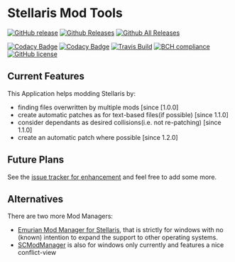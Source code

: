 # Stellaris Mod Tools

[![GitHub release](https://img.shields.io/github/release/Idrinths-Stellaris-Mods/Mod-Tools.svg)](https://github.com/Idrinths-Stellaris-Mods/Mod-Tools/releases/latest)
[![Github Releases](https://img.shields.io/github/downloads/Idrinths-Stellaris-Mods/Mod-Tools/latest/total.svg)](https://github.com/Idrinths-Stellaris-Mods/Mod-Tools/releases/latest)
[![Github All Releases](https://img.shields.io/github/downloads/Idrinths-Stellaris-Mods/Mod-Tools/total.svg)](https://github.com/Idrinths-Stellaris-Mods/Mod-Tools/releases/latest)

[![Codacy Badge](https://api.codacy.com/project/badge/Grade/23bfdba23039450aa3c16f06f93362ee)](https://www.codacy.com/app/Idrinth/Mod-Tools?utm_source=github.com&amp;utm_medium=referral&amp;utm_content=Idrinths-Stellaris-Mods/Mod-Tools&amp;utm_campaign=Badge_Grade)
[![Codacy Badge](https://api.codacy.com/project/badge/Coverage/23bfdba23039450aa3c16f06f93362ee)](https://www.codacy.com/app/Idrinth/Mod-Tools?utm_source=github.com&utm_medium=referral&utm_content=Idrinths-Stellaris-Mods/Mod-Tools&utm_campaign=Badge_Coverage)
[![Travis Build](https://api.travis-ci.org/Idrinths-Stellaris-Mods/Mod-Tools.svg?branch=master)](https://travis-ci.org/Idrinths-Stellaris-Mods/Mod-Tools)
[![BCH compliance](https://bettercodehub.com/edge/badge/Idrinths-Stellaris-Mods/Mod-Tools?branch=master)](https://bettercodehub.com/)
[![GitHub license](https://img.shields.io/badge/license-AGPL-blue.svg)](https://raw.githubusercontent.com/Idrinths-Stellaris-Mods/Mod-Tools/master/LICENSE)

## Current Features

This Application helps modding Stellaris by:

- finding files overwritten by multiple mods [since [1.0.0]
- create automatic patches as for text-based files(if possible) [since 1.1.0]
- consider dependants as desired collisions(i.e. not re-patching) [since 1.1.0]
- create an automatic patch where possible [since 1.2.0]

## Future Plans

See the [issue tracker for enhancement](https://github.com/Idrinths-Stellaris-Mods/Mod-Tools/issues?q=is%3Aissue+is%3Aopen+label%3Aenhancement) and feel free to add some more.

## Alternatives

There are two more Mod Managers:

- [Emurian Mod Manager for Stellaris](https://steamcommunity.com/app/281990/discussions/0/133259956022179056/), that is strictly for windows with no (known) intention to expand the support to other operating systems.
- [SCModManager](https://github.com/WojciechKrysiak/SCModManager/) is also for windows only currently and features a nice conflict-view
